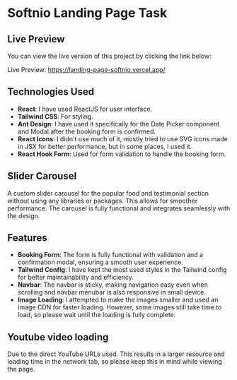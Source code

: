 # Softnio Landing Page Task

## Live Preview

You can view the live version of this project by clicking the link below:

Live Preview: https://landing-page-softnio.vercel.app/

## Technologies Used

- **React**: I have used ReactJS for user interface.
- **Tailwind CSS**: For styling.
- **Ant Design**: I have used it specifically for the Date Picker component and Modal after the booking form is confirmed.
- **React Icons**: I didn't use much of it, mostly tried to use SVG icons made in JSX for better performance, but in some places, I used it.
- **React Hook Form**: Used for form validation to handle the booking form.

## Slider Carousel

A custom slider carousel for the popular food and testimonial section without using any libraries or packages. This allows for smoother performance. The carousel is fully functional and integrates seamlessly with the design.

## Features

- **Booking Form**: The form is fully functional with validation and a confirmation modal, ensuring a smooth user experience.
- **Tailwind Config**: I have kept the most used styles in the Tailwind config for better maintainability and efficiency.
- **Navbar**: The navbar is sticky, making navigation easy even when scrolling and navbar menubar is also responsive in small device.
- **Image Loading**: I attempted to make the images smaller and used an image CDN for faster loading. However, some images still take time to load, so please wait until the loading is fully complete.

## Youtube video loading

Due to the direct YouTube URLs used. This results in a larger resource and loading time in the network tab, so please keep this in mind while viewing the page.